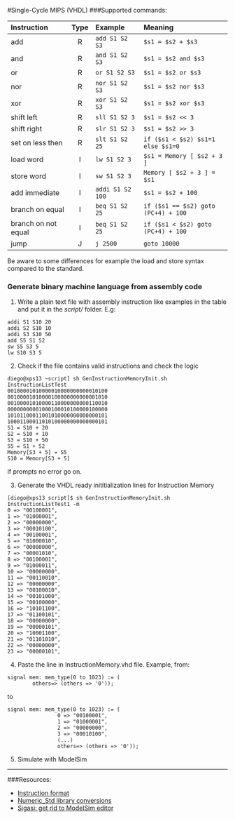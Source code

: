 #Single-Cycle MIPS (VHDL)
###Supported commands:

|Instruction|Type|Example|Meaning|
|:---|:-:|:--------------|:------------|
|add|R|`add S1 S2 S3`|`$s1 = $s2 + $s3`|
|and|R|`and S1 S2 S3`|`$s1 = $s2 and $s3`|
|or|R|`or S1 S2 S3`|`$s1 = $s2 or $s3`|
|nor|R|`nor S1 S2 S3`|`$s1 = $s2 nor $s3`|
|xor|R|`xor S1 S2 S3`|`$s1 = $s2 xor $s3`|
|shift left|R|`sll S1 S2 3`|`$s1 = $s2 << 3`|
|shift right|R|`slr S1 S2 3`|`$s1 = $s2 >> 3`|
|set on less then|R|`slt S1 S2 25`|`if ($s1 < $s2) $s1=1 else $s1=0`|
|load word|I|`lw S1 S2 3`|`$s1 = Memory [ $s2 + 3 ]`|
|store word|I|`sw S1 S2 3`|`Memory [ $s2 + 3 ] = $s1`|
|add immediate|I|`addi S1 S2 100`|`$s1 = $s2 + 100`|
|branch on equal|I|`beq S1 S2 25`|`if ($s1 == $s2) goto (PC+4) + 100`|
|branch on not equal|I|`beq S1 S2 25`|`if ($s1 < $s2) goto (PC+4) + 100`|
|jump|J|`j 2500`|`goto 10000`|

Be aware to some differences for example the load and store syntax compared to the standard.

### Generate binary machine language from assembly code
1) Write a plain text file with assembly instruction like examples in the table and put it in the _script/_ folder. E.g:
```
addi S1 S10 20
addi S2 S10 10
addi S3 S10 50
add S5 S1 S2
sw S5 S3 5
lw S10 S3 5
```
2) Check if the file contains valid instructions and check the logic
```
diego@xps13 ~script] sh GenInstructionMemoryInit.sh InstructionListTest 
00100001010000010000000000010100
00100001010000100000000000001010
00100001010000110000000000110010
00000000001000100010100000100000
10101100011001010000000000000101
10001100011010100000000000000101
S1 = S10 + 20
S2 = S10 + 10
S3 = S10 + 50
S5 = S1 + S2
Memory[S3 + 5] = S5
S10 = Memory[S3 + 5]
```
If prompts no error go on.

3) Generate the VHDL ready inititialization lines for Instruction Memory
```
[diego@xps13 script]$ sh GenInstructionMemoryInit.sh InstructionListTest1 -m
0 => "00100001",
1 => "01000001",
2 => "00000000",
3 => "00010100",
4 => "00100001",
5 => "01000010",
6 => "00000000",
7 => "00001010",
8 => "00100001",
9 => "01000011",
10 => "00000000",
11 => "00110010",
12 => "00000000",
13 => "00100010",
14 => "00101000",
15 => "00100000",
16 => "10101100",
17 => "01100101",
18 => "00000000",
19 => "00000101",
20 => "10001100",
21 => "01101010",
22 => "00000000",
23 => "00000101",
```
4) Paste the line in InstructionMemory.vhd file. Example, from:
```
signal mem: mem_type(0 to 1023) := (
    	others=> (others => '0'));
```
to
```
signal mem: mem_type(0 to 1023) := (
                0 => "00100001",
                1 => "01000001",
                2 => "00000000",
                3 => "00010100",
                (...)
		        others=> (others => '0'));
```
5) Simulate with ModelSim

---
###Resources:
- [Instruction format](http://en.wikibooks.org/wiki/MIPS_Assembly/Instruction_Formats)
- [Numeric_Std library conversions](http://www.lothar-miller.de/s9y/categories/16-Numeric_Std)
- [Sigasi: get rid to ModelSim editor](http://www.sigasi.com/)
